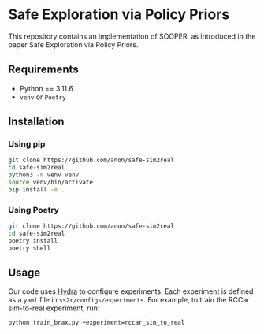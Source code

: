 # Safe Exploration via Policy Priors
This repository contains an implementation of SOOPER, as introduced in the paper Safe Exploration via Policy Priors.

## Requirements

- Python == 3.11.6
- `venv` or `Poetry`

## Installation

### Using pip

```bash
git clone https://github.com/anon/safe-sim2real
cd safe-sim2real
python3 -m venv venv
source venv/bin/activate
pip install -e .
````

### Using Poetry

```bash
git clone https://github.com/anon/safe-sim2real
cd safe-sim2real
poetry install
poetry shell
```

## Usage

Our code uses [Hydra](https://hydra.cc/) to configure experiments. Each experiment is defined as a `yaml` file in `ss2r/configs/experiments`. For example, to train the RCCar sim-to-real experiment, run:

```bash
python train_brax.py +experiment=rccar_sim_to_real
```

<!-- ## Citation

If you find our repository useful in your work, please consider citing:

```bibtex
``` -->

<!-- ## Learn More

* **Project Webpage**: 
* **Paper**:
* **Contact**: 

